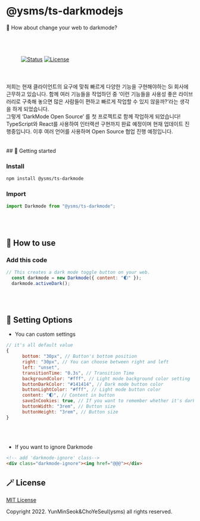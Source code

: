 # @ysms/ts-darkmodejs
🌙 How about change your web to darkmode?
<!-- s : svg -->
<div style="padding : 40px">

[![Status](https://img.shields.io/badge/status-active-success.svg)]()
[![License](https://img.shields.io/badge/license-MIT-blue.svg)](/LICENSE)  
</div>
<!-- e : svg -->

<!-- s : introduce -->
<div>
  저희는 현재 클라이언트의 요구에 맞춰 빠르게 다양한 기능을 구현해야하는 Si 회사에 근무하고 있습니다. 함께 여러 기능들을 작업하던 중 ‘이런 기능들을 사용성 좋은 라이브러리로 구축해 놓으면 많은 사람들이 편하고 빠르게 작업할 수 있지 않을까?’라는 생각을 하게 되었습니다. <br/ >그렇게 ‘DarkMode Open Source’ 를 첫 프로젝트로 함께 작업하게 되었습니다! <br/> TypeScript와 React를 사용하여 인터랙션 구현까지 완료 예정이며 현재 업데이트 진행중입니다. 이후 여러 언어를 사용하며 Open Source 협업 진행 예정입니다.
</div>
<!-- e : introduce -->
<br/><br/>
<!-- s : Getting started -->
## 🎯 Getting started

<h3>Install</h3>

```sh
npm install @ysms/ts-darkmode
```
<h3>Import</h3>

```js
import Darkmode from "@ysms/ts-darkmode";
```
<!-- e : Getting started -->
<br/><br/>
<!-- s : How to Use -->
## 👀 How to use

<h3>Add this code</h3>

```js
// This creates a dark mode toggle button on your web.
  const darkmode = new Darkmode({ content: "🌓" });
  darkmode.activeDark();
```

<br/><br/>
<!-- e :How to Use--> 

## 🌈 Setting Options

* You can custom settings

```js
// it's all default value
{
      bottom: "30px", // Button's bottom position
      right: "30px", // You can choose between right and left
      left: "unset",  
      transitionTime: "0.3s", // Transition Time
      backgroundColor: "#fff", // Light mode background color setting
      buttonDarkColor: "#141414", // Dark mode button color
      buttonLightColor: "#fff", // Light mode button color
      content: "🌓", // Content in button
      saveInCookies: true, // If you want to remember whether it's dark mode or not, write this section true or false
      buttonWidth: "3rem", // Button size
      buttonHeight: "3rem", // Button size
}
```

<br/><br/>

* If you want to ignore Darkmode
```html
<!-- add 'darkmode-ignore' class-->
<div class="darkmode-ignore"><img href="@@@"></div>
```

<!-- s : License -->
## 🪄 License

[MIT License](./LICENSE)

Copyright 2022. YunMinSeok&ChoYeSeul(ysms) all rights reserved.
<!-- e : License -->
